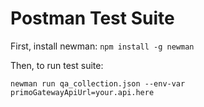 # Postman Test Suite
First, install newman: `npm install -g newman`

Then, to run test suite:
```
newman run qa_collection.json --env-var primoGatewayApiUrl=your.api.here
```
